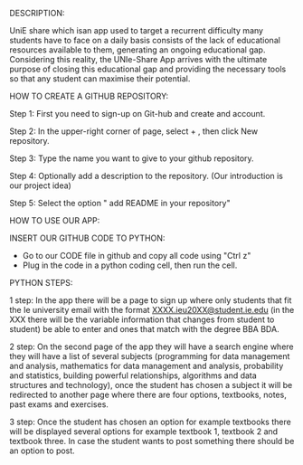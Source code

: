 DESCRIPTION:


UniE share which isan app used to target a  recurrent difficulty many students have to face on a daily basis consists of the lack of educational resources available to them, generating an ongoing educational gap. Considering this reality, the UNIe-Share App arrives with the ultimate purpose of closing this educational gap and providing the necessary tools so that any student can maximise their potential. 


HOW TO CREATE A GITHUB REPOSITORY:


Step 1: First you need to sign-up on Git-hub and create and account.

Step 2: In the upper-right corner of  page, select + , then click New repository.

Step 3: Type the name you want to give to your github repository.

Step 4: Optionally add a description to the repository. (Our introduction is our project idea)

Step 5: Select the option " add README in your repository"


HOW TO USE OUR APP:

INSERT OUR GITHUB CODE TO PYTHON:

- Go to our CODE file in github and copy all code using "Ctrl z"
- Plug in the code in a python coding cell, then run the cell.


PYTHON STEPS:

1 step: In the app there will be a page to sign up where only students that fit the Ie university email with the format  XXXX.ieu20XX@student.ie.edu (in the XXX there will be the variable information that changes from student to student)  be able to enter and ones that match with the degree BBA BDA. 

2 step: On the second page of the app they will have a search engine where they will have a list of several subjects (programming for data management and analysis, mathematics for data management and analysis, probability and statistics, building powerful relationships, algorithms and data structures and technology), once the student has chosen a subject it will be redirected to another page where there are four options, textbooks, notes, past exams and exercises. 

3 step: Once the student has chosen an option for example textbooks there will be displayed several options for example textbook 1, textbook 2 and textbook three. In case the student wants to post something there should be an option to post. 

